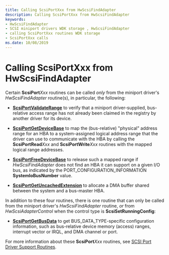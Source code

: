 ```yaml
---
title: Calling ScsiPortXxx from HwScsiFindAdapter
description: Calling ScsiPortXxx from HwScsiFindAdapter
keywords:
- HwScsiFindAdapter
- SCSI miniport drivers WDK storage , HwScsiFindAdapter
- calling ScsiPortXxx routines WDK storage
- ScsiPortXxx calls
ms.date: 10/08/2019
---
```


# Calling ScsiPortXxx from HwScsiFindAdapter

Certain **ScsiPort**_Xxx_ routines can be called *only* from the miniport driver's *HwScsiFindAdapter* routine(s), in particular, the following:

- [**ScsiPortValidateRange**](/windows-hardware/drivers/ddi/srb/nf-srb-scsiportvalidaterange) to verify that a miniport driver-supplied, bus-relative access range has not already been claimed in the registry by another driver for its device.

- [**ScsiPortGetDeviceBase**](/windows-hardware/drivers/ddi/srb/nf-srb-scsiportgetdevicebase) to map the (bus-relative) "physical" address range for an HBA to a system-assigned logical address range that the driver can use to communicate with the HBA by calling the **ScsiPortRead**_Xxx_ and **ScsiPortWrite**_Xxx_ routines with the mapped logical range addresses.

- [**ScsiPortFreeDeviceBase**](/windows-hardware/drivers/ddi/srb/nf-srb-scsiportfreedevicebase) to release such a mapped range if *HwScsiFindAdapter* does not find an HBA it can support on a given I/O bus, as indicated by the PORT\_CONFIGURATION\_INFORMATION **SystemIoBusNumber** value.

- [**ScsiPortGetUncachedExtension**](/windows-hardware/drivers/ddi/srb/nf-srb-scsiportgetuncachedextension) to allocate a DMA buffer shared between the system and a bus-master HBA.

In addition to these four routines, there is one routine that can only be called from the miniport driver's *HwScsiFindAdapter* routine, *or* from *HwScsiAdapterControl* when the control type is **ScsiSetRunningConfig**:

- [**ScsiPortGetBusData**](/windows-hardware/drivers/ddi/srb/nf-srb-scsiportgetbusdata) to get BUS_DATA_TYPE-specific configuration information, such as bus-relative device memory (access) ranges, interrupt vector or IRQL, and DMA channel or port.

For more information about these **ScsiPort**_Xxx_ routines, see [SCSI Port Driver Support Routines](scsi-port-driver-support-routines.md).
